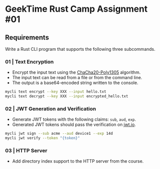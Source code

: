 # GeekTime Rust Camp Assignment #01

## Requirements

Write a Rust CLI program that supports the following three subcommands.

### 01 | Text Encryption

- Encrypt the input text using the [ChaCha20-Poly1305](https://en.wikipedia.org/wiki/ChaCha20-Poly1305) algorithm.
- The input text can be read from a file or from the command line.
- The output is a base64-encoded string written to the console.

```bash
mycli text encrypt --key XXX --input hello.txt
mycli text decrypt --key XXX --input encrypted_hello.txt
```

### 02 | JWT Generation and Verification

- Generate JWT tokens with the following claims: `sub`, `aud`, `exp`.
- Generated JWT tokens should pass the verification on [jwt.io](https://jwt.io/).

```bash
mycli jwt sign --sub acme --aud device1 --exp 14d
mycli jwt verify --token "{token}"
```

### 03 | HTTP Server

- Add directory index support to the HTTP server from the course.
